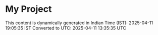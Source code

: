 # My Project

This content is dynamically generated in Indian Time (IST): 2025-04-11 19:05:35 IST
Converted to UTC: 2025-04-11 13:35:35 UTC
